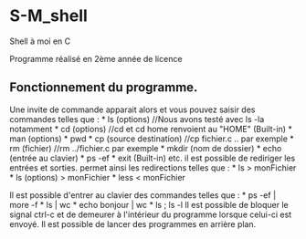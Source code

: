 # S-M_shell
Shell à moi en C

Programme réalisé en 2ème année de licence

## Fonctionnement du programme.
Une invite de commande apparait alors et vous pouvez saisir des commandes telles que :
      * ls (options) //Nous avons testé avec ls -la notamment
      * cd (options) //cd et cd home renvoient au "HOME" (Built-in)
      * man (options)
      * pwd
      * cp (source destination) //cp fichier.c .. par exemple
      * rm (fichier) //rm ../fichier.c par exemple
      * mkdir (nom de dossier)
      * echo (entrée au clavier)
      * ps -ef
      * exit (Built-in)
etc.
il est possible de rediriger les entrées et sorties.
permet ainsi les redirections telles que :
      * ls > monFichier
      * ls (options) > monFichier
      * less < monFichier

Il est possible d'entrer au clavier des commandes telles que :
      * ps -ef | more -f
      * ls | wc
      * echo bonjour | wc
      * ls ; ls -l
Il est possible de bloquer le signal ctrl-c et de demeurer à l'intérieur du programme lorsque celui-ci
est envoyé.
Il est possible de lancer des programmes en arrière plan.
